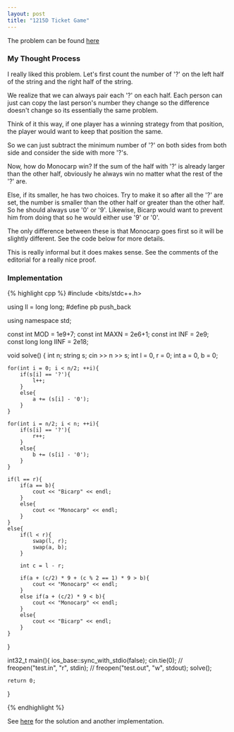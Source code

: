 ```yaml
---
layout: post
title: "1215D Ticket Game"
---
```

The problem can be found [here](https://codeforces.com/problemset/problem/1215/D)

### My Thought Process 
I really liked this problem. Let's first count the number of '?' on the left half of the string and the right half of the string.

We realize that we can always pair each '?' on each half. Each person can just can copy the last person's number they change so the difference doesn't change so its essentially the same problem.

Think of it this way, if one player has a winning strategy from that position, the player would want to keep that position the same. 

So we can just subtract the minimum number of '?' on both sides from both side and consider the side with more '?'s.

Now, how do Monocarp win? If the sum of the half with '?' is already larger than the other half, obviously he always win no matter what the rest of the '?' are. 

Else, if its smaller, he has two choices. Try to make it so after all the '?' are set, the number is smaller than the other half or greater than the other half. So he should always use '0' or '9'. Likewise, Bicarp would want to prevent him from doing that so he would either use '9' or '0'.

The only difference between these is that Monocarp goes first so it will be slightly different. See the code below for more details.

This is really informal but it does makes sense. See the comments of the editorial for a really nice proof. 
### Implementation  

{% highlight cpp %}
#include <bits/stdc++.h>

using ll = long long;
#define pb push_back

using namespace std;

const int MOD = 1e9+7;
const int MAXN = 2e6+1;
const int INF = 2e9;    
const long long IINF = 2e18;

void solve() { 
    int n; string s;
    cin >> n >> s;
    int l = 0, r = 0;
    int a = 0, b = 0;

    for(int i = 0; i < n/2; ++i){
        if(s[i] == '?'){
            l++;
        }
        else{
            a += (s[i] - '0');
        }
    }

    for(int i = n/2; i < n; ++i){
        if(s[i] == '?'){
            r++;
        }
        else{
            b += (s[i] - '0');
        }
    }

    if(l == r){
        if(a == b){
            cout << "Bicarp" << endl;
        }
        else{
            cout << "Monocarp" << endl;
        }
    }
    else{
        if(l < r){
            swap(l, r);
            swap(a, b);
        }

        int c = l - r;

        if(a + (c/2) * 9 + (c % 2 == 1) * 9 > b){
            cout << "Monocarp" << endl;
        }
        else if(a + (c/2) * 9 < b){
            cout << "Monocarp" << endl;
        }
        else{
            cout << "Bicarp" << endl;
        }
    }
}

int32_t main(){
    ios_base::sync_with_stdio(false);
    cin.tie(0);
    // freopen("test.in", "r", stdin);
    // freopen("test.out", "w", stdout);
    solve();

    return 0;
}

{% endhighlight %}


See [here]() for the solution and another implementation. 


